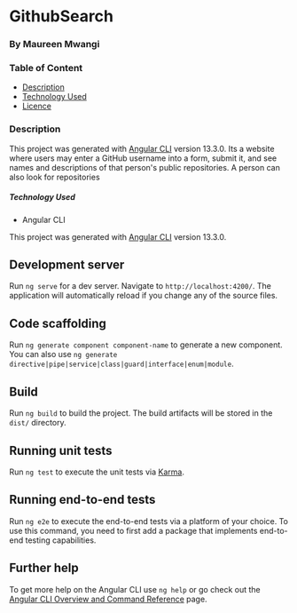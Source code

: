 # GithubSearch
### By Maureen Mwangi
### Table of Content
+ [Description](#description)
+ [Technology Used](#technology-used)
+ [Licence](#licence)
### Description
This project was generated with [Angular CLI](https://github.com/angular/angular-cli) version 13.3.0. Its a website where users may enter a GitHub username into a form, submit it, and see names and descriptions of that person's public repositories. A person can also look for repositories
##### Technology Used
 * Angular CLI
  

This project was generated with [Angular CLI](https://github.com/angular/angular-cli) version 13.3.0.

## Development server

Run `ng serve` for a dev server. Navigate to `http://localhost:4200/`. The application will automatically reload if you change any of the source files.

## Code scaffolding

Run `ng generate component component-name` to generate a new component. You can also use `ng generate directive|pipe|service|class|guard|interface|enum|module`.

## Build

Run `ng build` to build the project. The build artifacts will be stored in the `dist/` directory.

## Running unit tests

Run `ng test` to execute the unit tests via [Karma](https://karma-runner.github.io).

## Running end-to-end tests

Run `ng e2e` to execute the end-to-end tests via a platform of your choice. To use this command, you need to first add a package that implements end-to-end testing capabilities.

## Further help

To get more help on the Angular CLI use `ng help` or go check out the [Angular CLI Overview and Command Reference](https://angular.io/cli) page.
